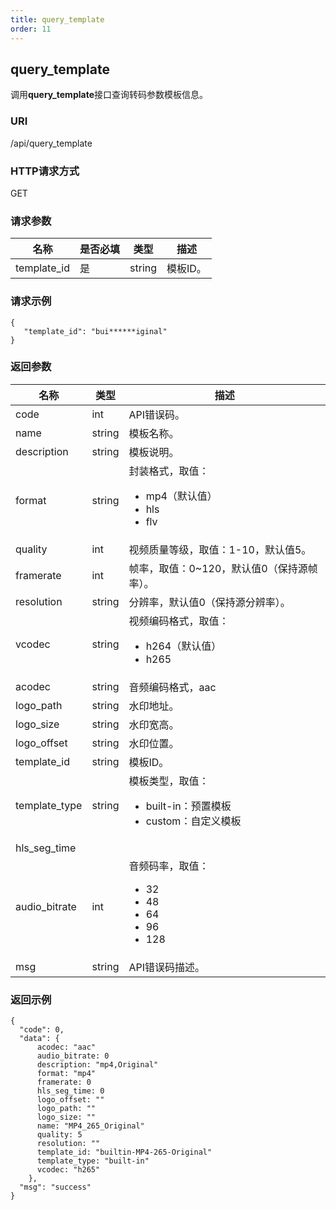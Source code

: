 ```yaml
---
title: query_template
order: 11
---
```


## query_template

调用**query_template**接口查询转码参数模板信息。



### URI 

/api/query_template  



### HTTP请求方式 

GET  



### 请求参数 

| 名称        | 是否必填 | 类型   | 描述     |
| ----------- | -------- | ------ | -------- |
| template_id | 是       | string | 模板ID。 |



### 请求示例

```
{ 
   "template_id": "bui******iginal"
}
```



### 返回参数 

| 名称                                     | 类型                  | 描述                                                         |
| ---------------------------------------- | --------------------- | ------------------------------------------------------------ |
| code                                     | int                   | API错误码。                                                  |
| name                                     | string                | 模板名称。                                                   |
| description                              | string                | 模板说明。                                                   |
| format                                   | string                | 封装格式，取值：<br /><ul><li>mp4（默认值）</li><li>hls</li><li>flv</li></ul> |
| quality                                  | int<!--有出入float--> | <!--这个是输出视频的质量等级么-->视频质量等级，取值：1-10，默认值5。<!--这个等级是越高越好么--> |
| framerate                                | int                   | <!--输出-->帧率，取值：0~120，默认值0（保持源帧率）。<!--0是保持，那其他数字代表啥--> |
| resolution                               | string                | 分辨率，默认值0（保持源分辨率）。<!--取值范围是多少-->       |
| vcodec                                   | string                | 视频编码格式，取值：<br /><ul><li>h264（默认值）</li><li>h265</li></ul> |
| acodec                                   | string                | 音频编码格式，aac<!--有没有其他的取值-->                     |
| logo_path                                | string                | 水印地址。                                                   |
| logo_size                                | string                | 水印宽高。                                                   |
| logo_offset                              | string                | 水印位置。                                                   |
| template_id                              | string                | 模板ID。                                                     |
| template_type                            | string                | 模板类型，取值：<br /><ul><li>built-in：预置模板</li><li>custom：自定义模板</li></ul> |
| hls_seg_time                             | <!--?-->              | <!--?-->                                                     |
| audio_bitrate<!--这个参数需要确认一下--> | int                   | 音频码率，取值：<br /><ul><li>32</li><li>48</li><li>64</li><li>96</li><li>128</li></ul> |
| msg                                      | string                | API错误码描述。                                              |



### 返回示例  

```
{    
  "code": 0,    
  "data": {       
      acodec: "aac"
      audio_bitrate: 0
      description: "mp4,Original"
      format: "mp4"
      framerate: 0
      hls_seg_time: 0
      logo_offset: ""
      logo_path: ""
      logo_size: ""
      name: "MP4_265_Original"
      quality: 5
      resolution: ""
      template_id: "builtin-MP4-265-Original"
      template_type: "built-in"
      vcodec: "h265"    
    },    
  "msg": "success"
}
```